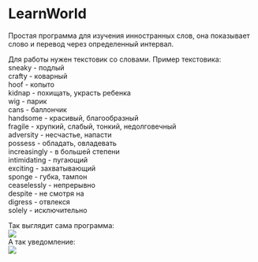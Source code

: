 # LearnWorld

Простая программа для изучения инностранных слов, она показывает слово и перевод через определенный интервал.

Для работы нужен текcтовик со словами.
Пример текстовика: <br>
sneaky - подлый<br>
crafty - коварный<br>
hoof - копыто<br>
kidnap - похищать, украсть ребенка<br>
wig - парик<br>
cans - баллончик<br>
handsome - красивый, благообразный<br>
fragile - хрупкий, слабый, тонкий, недолговечный<br>
adversity - несчастье, напасти<br>
possess - обладать, овладевать<br>
increasingly - в большей степени<br>
intimidating - пугающий<br>
exciting - захватывающий<br>
sponge - губка, тампон<br>
ceaselessly - непрерывно<br>
despite - не смотря на<br>
digress - отвлекся<br>
solely - исключительно<br>

Так выглядит сама программа:<br>
<img src="https://i.imgur.com/XiSYwDC.png"><br>
А так уведомление:<br>
<img src="https://i.imgur.com/y3Ouajs.png">
